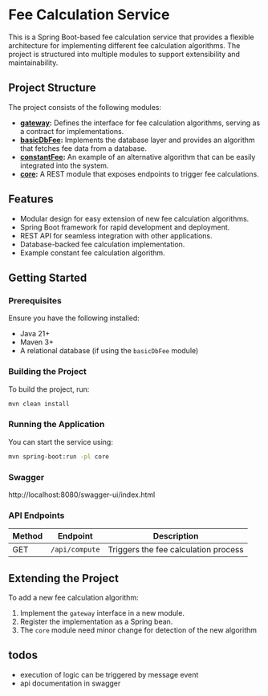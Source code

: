 # Fee Calculation Service

This is a Spring Boot-based fee calculation service that provides a flexible architecture for implementing different fee calculation algorithms. The project is structured into multiple modules to support extensibility and maintainability.

## Project Structure

The project consists of the following modules:

- **[gateway](gateway):** Defines the interface for fee calculation algorithms, serving as a contract for implementations.
- **[basicDbFee](basicDbFee):** Implements the database layer and provides an algorithm that fetches fee data from a database.
- **[constantFee](constantFee):** An example of an alternative algorithm that can be easily integrated into the system.
- **[core](core):** A REST module that exposes endpoints to trigger fee calculations.

## Features

- Modular design for easy extension of new fee calculation algorithms.
- Spring Boot framework for rapid development and deployment.
- REST API for seamless integration with other applications.
- Database-backed fee calculation implementation.
- Example constant fee calculation algorithm.

## Getting Started

### Prerequisites

Ensure you have the following installed:
- Java 21+
- Maven 3+
- A relational database (if using the `basicDbFee` module)

### Building the Project

To build the project, run:
```sh
mvn clean install
```

### Running the Application

You can start the service using:
```sh
mvn spring-boot:run -pl core
```

### Swagger
http://localhost:8080/swagger-ui/index.html

### API Endpoints

| Method | Endpoint         | Description                         |
|--------|----------------|-------------------------------------|
| GET    | `/api/compute`   | Triggers the fee calculation process |

## Extending the Project

To add a new fee calculation algorithm:
1. Implement the `gateway` interface in a new module.
2. Register the implementation as a Spring bean.
3. The `core` module need minor change for detection of the new algorithm

## todos
- execution of logic can be triggered by message event
- api documentation in swagger
